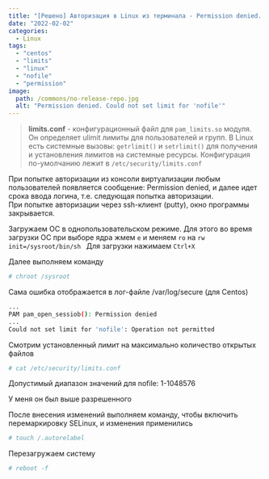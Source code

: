 ```yaml
---
title: "[Решено] Авторизация в Linux из терминала - Permission denied. Could not set limit for 'nofile'"
date: "2022-02-02"
categories: 
  - Linux
tags: 
  - "centos"
  - "limits"
  - "linux"
  - "nofile"
  - "permission"
image:
  path: /commons/no-release-repo.jpg
  alt: "Permission denied. Could not set limit for 'nofile'"
---
```


> **limits.conf** - конфигурационный файл для `pam_limits.so` модуля. Он определяет ulimit лимиты для пользователей и групп. В Linux есть системные вызовы: `getrlimit()` и `setrlimit()` для получения и установления лимитов на системные ресурсы. Конфигурация по-умолчанию лежит в `/etc/security/limits.conf`

При попытке авторизации из консоли виртуализации любым пользователей появляется сообщение: Permission denied, и далее идет срока ввода логина, т.е. следующая попытка авторизации.  
При попытке авторизации через ssh-клиент (putty), окно программы закрывается.

Загружаем ОС в однопользовательском режиме. Для этого во время загрузки ОС при выборе ядра жмем `е` и меняем `ro` на `rw init=/sysroot/bin/sh ` 
Для загрузки нажимаем `Ctrl+X`

Далее выполняем команду

```sh
# chroot /sysroot
```

Сама ошибка отображается в лог-файле /var/log/secure (для Centos)

```sh
...
PAM pam_open_sessiob(): Permission denied
...
Could not set limit for 'nofile': Operation not permitted
```

Смотрим установленный лимит на максимально количество открытых файлов

```sh
# cat /etc/security/limits.conf
```

Допустимый диапазон значений для nofile: 1-1048576

У меня он был выше разрешенного

После внесения изменений выполняем команду, чтобы включить перемаркировку SELinux, и изменения применились

```sh
# touch /.autorelabel
```

Перезагружаем систему

```sh
# reboot -f
```